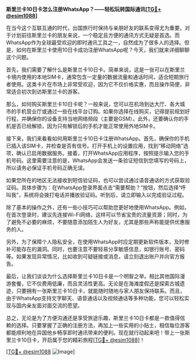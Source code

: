 **斯里兰卡10日卡怎么注册WhatsApp？——轻松玩转国际通讯[[TG💪+ @esim1088](https://t.me/s/esim1088)]**

在当今这个互联互通的时代，出国旅行时保持与亲朋好友的联系变得尤为重要。对于计划前往斯里兰卡的朋友来说，一个稳定且方便的通讯方式无疑是首选。而WhatsApp作为全球最受欢迎的即时通讯工具之一，自然成为了很多人的选择。但是，如何在斯里兰卡使用10日卡成功注册WhatsApp呢？今天，我们就来详细聊聊这个问题。

首先，我们需要了解什么是斯里兰卡10日卡。简单来说，这是一张可以在斯里兰卡境内使用的本地SIM卡，通常包含一定量的数据流量和通话时间，适合短期旅行者使用。这类卡片在市场上非常受欢迎，因为它不仅价格实惠，而且操作简便，非常适合初次到访斯里兰卡的游客。

那么，如何购买斯里兰卡10日卡呢？一般来说，您可以在机场到达大厅、各大城市的手机营业厅或通过一些在线平台订购。如果你选择在线购买，记得提前规划好行程，并确保你的设备支持当地网络频段（主要是GSM）。此外，还要确认你的手机是否已经解锁，因为只有解锁后的手机才能正常使用外地SIM卡。

接下来，我们来看看如何用斯里兰卡10日卡注册WhatsApp。首先，确保你的手机已插入该SIM卡，并检查是否有信号。打开手机上的设置应用，找到“移动网络”选项，确认已启用数据服务。接着，打开WhatsApp应用程序，按照提示输入您的手机号码。这里需要注意的是，WhatsApp会发送一条验证短信到您填写的号码上，所以请务必保证手机号码正确无误。

如果您所在的地区无法接收到短信验证码，也可以尝试通过语音通话的方式获取验证码。具体步骤为：在WhatsApp登录界面点击“需要帮助？”按钮，然后选择“呼叫我”，系统将会拨打电话并播放验证码。听到后，请立即输入以完成验证过程。

除了基本的操作之外，还有一些小技巧可以帮助您更好地使用WhatsApp。例如，在首次登录时，建议先连接Wi-Fi网络，这样可以节省宝贵的流量资源；同时，为了避免不必要的麻烦，不要随意添加陌生人为好友，尤其是那些声称能提供优惠服务的人。

另外，为了保障个人隐私安全，在使用WhatsApp时应定期更新软件版本，及时修补可能存在的漏洞。同时，也要注意不要轻易分享敏感信息，如银行账号、密码等。如果发现异常情况，比如收到可疑链接或消息，请立刻退出账户并向官方报告。

最后，让我们谈谈为什么选择斯里兰卡10日卡是一个明智之举。相比其他国际漫游套餐，它不仅费用低廉，而且灵活性更高。无论是在海滩度假还是探索古城遗迹，只要拥有一张斯里兰卡10日卡，就能随时随地与家人朋友保持联系。而且，由于WhatsApp支持文字聊天、语音通话以及视频通话等多种功能，您可以轻松实现与国内亲友面对面交流的愿望。

总之，无论是为了方便沟通还是享受旅途乐趣，斯里兰卡10日卡都是一款值得信赖的选择。只要掌握了正确的注册方法，再加上一些实用的小贴士，相信每位游客都能顺利地在异国他乡畅享即时通讯带来的便利。现在就行动起来吧！带上一张斯里兰卡10日卡，开启属于您的精彩旅程[[TG💪+ @esim1088](https://t.me/s/esim1088)]！

[[TG💪+ @esim1088](https://t.me/s/esim1088) ![Image](https://i.postimg.cc/4NQfJmqS/Snipaste-2025-05-13-00-14-12.png)]